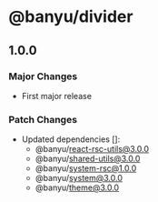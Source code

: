# @banyu/divider

## 1.0.0

### Major Changes

- First major release

### Patch Changes

- Updated dependencies []:
  - @banyu/react-rsc-utils@3.0.0
  - @banyu/shared-utils@3.0.0
  - @banyu/system-rsc@1.0.0
  - @banyu/system@3.0.0
  - @banyu/theme@3.0.0
